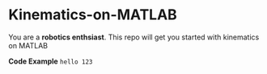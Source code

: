 # Kinematics-on-MATLAB
You are a **robotics enthsiast**. This repo will get you started with kinematics on MATLAB

**Code Example**
`hello 123`
